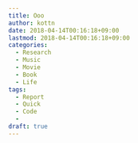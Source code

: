 ```yaml
---
title: Ooo
author: kottn
date: 2018-04-14T00:16:18+09:00
lastmod: 2018-04-14T00:16:18+09:00
categories:
  - Research
  - Music
  - Movie
  - Book
  - Life
tags:
  - Report
  - Quick
  - Code
  - 
draft: true
---
```


